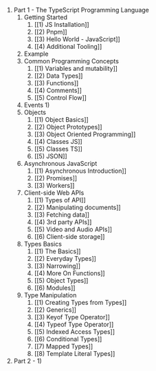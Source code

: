 1) Part 1 - The TypeScript Programming Language
	1) Getting Started
		1) [[1) JS Installation]]
		2) [[2) Pnpm]]
		3) [[3) Hello World - JavaScript]]
		4) [[4) Additional Tooling]]
	2) Example
	3) Common Programming Concepts
		1) [[1) Variables and mutability]]
		2) [[2) Data Types]]
		3) [[3) Functions]]
		4) [[4) Comments]]
		5) [[5) Control Flow]]
	4) Events
		1) 
	5) Objects
		1) [[1) Object Basics]]
		2) [[2) Object Prototypes]]
		3) [[3) Object Oriented Programming]]
		4) [[4) Classes JS]]
		5) [[5) Classes TS]]
		6) [[5) JSON]]
	6) Asynchronous JavaScript
		1) [[1) Asynchronous Introduction]]
		2) [[2) Promises]]
		3) [[3) Workers]]
	7) Client-side Web APIs
		1) [[1) Types of API]]
		2) [[2) Manipulating documents]]
		3) [[3) Fetching data]]
		4) [[4) 3rd party APIs]]
		5) [[5) Video and Audio APIs]]
		6) [[6) Client-side storage]]
	8) Types Basics
		1) [[1) The Basics]]
		2) [[2) Everyday Types]]
		3) [[3) Narrowing]]
		4) [[4) More On Functions]]
		5) [[5) Object Types]]
		6) [[6) Modules]]
	9) Type Manipulation
		1) [[1) Creating Types from Types]]
		2) [[2) Generics]]
		3) [[3) Keyof Type Operator]]
		4) [[4) Typeof Type Operator]]
		5) [[5) Indexed Access Types]]
		6) [[6) Conditional Types]]
		7) [[7) Mapped Types]]
		8) [[8) Template Literal Types]]
2) Part 2 - 
	1) 